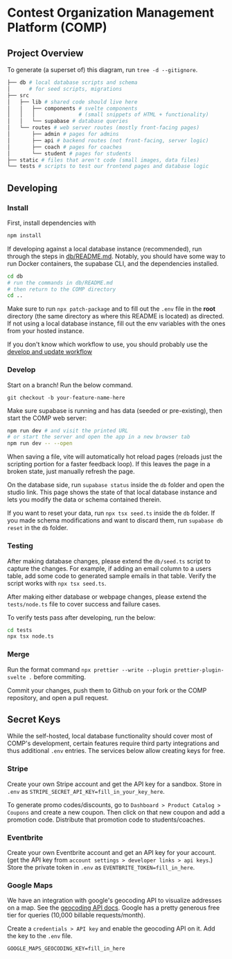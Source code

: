 # Contest Organization Management Platform (COMP)

## Project Overview

To generate (a superset of) this diagram, run `tree -d --gitignore`.

```bash
├── db # local database scripts and schema
│      # for seed scripts, migrations
├── src
│   ├── lib # shared code should live here
│   │   ├── components # svelte components
│   │   │              # (small snippets of HTML + functionality)
│   │   └── supabase # database queries
│   └── routes # web server routes (mostly front-facing pages)
│       ├── admin # pages for admins
│       ├── api # backend routes (not front-facing, server logic)
│       ├── coach # pages for coaches
│       └── student # pages for students
├── static # files that aren't code (small images, data files)
└── tests # scripts to test our frontend pages and database logic
```

## Developing

### Install

First, install dependencies with

```bash
npm install
```

If developing against a local database instance (recommended), run through the
steps in [db/README.md](./db/README.md). Notably, you should have some way to
run Docker containers, the supabase CLI, and the dependencies installed.

```bash
cd db
# run the commands in db/README.md
# then return to the COMP directory
cd ..
```

Make sure to run `npx patch-package` and to fill out the `.env` file in the
**root** directory (the same directory as where this README is located) as
directed. If not using a local database instance, fill out the env variables
with the ones from your hosted instance.

If you don't know which workflow to use, you should probably use the
[develop and update workflow](./db/README.md#devupdate-workflow)

### Develop

Start on a branch! Run the below command.

```
git checkout -b your-feature-name-here
```

Make sure supabase is running and has data (seeded or pre-existing), then start
the COMP web server:

```bash
npm run dev # and visit the printed URL
# or start the server and open the app in a new browser tab
npm run dev -- --open
```

When saving a file, vite will automatically hot reload pages (reloads just the
scripting portion for a faster feedback loop). If this leaves the page in a
broken state, just manually refresh the page.

On the database side, run `supabase status` inside the `db` folder and open
the studio link. This page shows the state of that local database instance
and lets you modify the data or schema contained therein.

If you want to reset your data, run `npx tsx seed.ts` inside the `db` folder.
If you made schema modifications and want to discard them, run
`supabase db reset` in the `db` folder.

### Testing

After making database changes, please extend the `db/seed.ts` script to capture
the changes. For example, if adding an email column to a users table, add some
code to generated sample emails in that table. Verify the script works with
`npx tsx seed.ts`.

After making either database or webpage changes, please extend the `tests/node.ts`
file to cover success and failure cases.

To verify tests pass after developing, run the below:

```bash
cd tests
npx tsx node.ts
```

### Merge

Run the format command `npx prettier --write --plugin prettier-plugin-svelte .`
before commiting.

Commit your changes, push them to Github on your fork or the COMP repository,
and open a pull request.

<!--
## Building

To create a production version of your app:

```bash
npm run build
```

You can preview the production build with `npm run preview`.

> To deploy your app, you may need to install an [adapter](https://kit.svelte.dev/docs/adapters) for your target environment.
-->

## Secret Keys

While the self-hosted, local database functionality should cover most of COMP's
development, certain features require third party integrations and thus additional
`.env` entries. The services below allow creating keys for free. 

### Stripe

Create your own Stripe account and get the API key for a sandbox.
Store in `.env` as `STRIPE_SECRET_API_KEY=fill_in_your_key_here`.

To generate promo codes/discounts, go to `Dashboard > Product Catalog > Coupons`
and create a new coupon. Then click on that new coupon and add a promotion code. 
Distribute that promotion code to students/coaches.

### Eventbrite

Create your own Eventbrite account and get an API key for your account.
(get the API key from `account settings > developer links > api keys`.)
Store the private token in `.env` as `EVENTBRITE_TOKEN=fill_in_here`.

### Google Maps

We have an integration with google's geocoding API to visualize addresses on a map.
See the [geocoding API docs](https://developers.google.com/maps/documentation/geocoding/start).
Google has a pretty generous free tier for queries (10,000 billable requests/month).

Create a `credentials > API key` and enable the geocoding API on it. Add the key to
the `.env` file.
```
GOOGLE_MAPS_GEOCODING_KEY=fill_in_here
```
